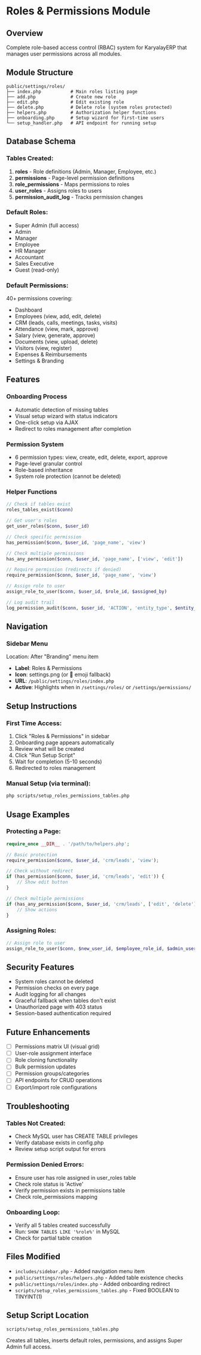 # Roles & Permissions Module

## Overview
Complete role-based access control (RBAC) system for KaryalayERP that manages user permissions across all modules.

## Module Structure

```
public/settings/roles/
├── index.php           # Main roles listing page
├── add.php             # Create new role
├── edit.php            # Edit existing role
├── delete.php          # Delete role (system roles protected)
├── helpers.php         # Authorization helper functions
├── onboarding.php      # Setup wizard for first-time users
└── setup_handler.php   # API endpoint for running setup
```

## Database Schema

### Tables Created:
1. **roles** - Role definitions (Admin, Manager, Employee, etc.)
2. **permissions** - Page-level permission definitions
3. **role_permissions** - Maps permissions to roles
4. **user_roles** - Assigns roles to users
5. **permission_audit_log** - Tracks permission changes

### Default Roles:
- Super Admin (full access)
- Admin
- Manager
- Employee
- HR Manager
- Accountant
- Sales Executive
- Guest (read-only)

### Default Permissions:
40+ permissions covering:
- Dashboard
- Employees (view, add, edit, delete)
- CRM (leads, calls, meetings, tasks, visits)
- Attendance (view, mark, approve)
- Salary (view, generate, approve)
- Documents (view, upload, delete)
- Visitors (view, register)
- Expenses & Reimbursements
- Settings & Branding

## Features

### Onboarding Process
- Automatic detection of missing tables
- Visual setup wizard with status indicators
- One-click setup via AJAX
- Redirect to roles management after completion

### Permission System
- 6 permission types: view, create, edit, delete, export, approve
- Page-level granular control
- Role-based inheritance
- System role protection (cannot be deleted)

### Helper Functions
```php
// Check if tables exist
roles_tables_exist($conn)

// Get user's roles
get_user_roles($conn, $user_id)

// Check specific permission
has_permission($conn, $user_id, 'page_name', 'view')

// Check multiple permissions
has_any_permission($conn, $user_id, 'page_name', ['view', 'edit'])

// Require permission (redirects if denied)
require_permission($conn, $user_id, 'page_name', 'view')

// Assign role to user
assign_role_to_user($conn, $user_id, $role_id, $assigned_by)

// Log audit trail
log_permission_audit($conn, $user_id, 'ACTION', 'entity_type', $entity_id, $changes)
```

## Navigation

### Sidebar Menu
Location: After "Branding" menu item
- **Label**: Roles & Permissions
- **Icon**: settings.png (or 🔐 emoji fallback)
- **URL**: `/public/settings/roles/index.php`
- **Active**: Highlights when in `/settings/roles/` or `/settings/permissions/`

## Setup Instructions

### First Time Access:
1. Click "Roles & Permissions" in sidebar
2. Onboarding page appears automatically
3. Review what will be created
4. Click "Run Setup Script"
5. Wait for completion (5-10 seconds)
6. Redirected to roles management

### Manual Setup (via terminal):
```bash
php scripts/setup_roles_permissions_tables.php
```

## Usage Examples

### Protecting a Page:
```php
require_once __DIR__ . '/path/to/helpers.php';

// Basic protection
require_permission($conn, $user_id, 'crm/leads', 'view');

// Check without redirect
if (has_permission($conn, $user_id, 'crm/leads', 'edit')) {
    // Show edit button
}

// Check multiple permissions
if (has_any_permission($conn, $user_id, 'crm/leads', ['edit', 'delete'])) {
    // Show actions
}
```

### Assigning Roles:
```php
// Assign role to user
assign_role_to_user($conn, $new_user_id, $employee_role_id, $admin_user_id);
```

## Security Features

- System roles cannot be deleted
- Permission checks on every page
- Audit logging for all changes
- Graceful fallback when tables don't exist
- Unauthorized page with 403 status
- Session-based authentication required

## Future Enhancements

- [ ] Permissions matrix UI (visual grid)
- [ ] User-role assignment interface
- [ ] Role cloning functionality
- [ ] Bulk permission updates
- [ ] Permission groups/categories
- [ ] API endpoints for CRUD operations
- [ ] Export/import role configurations

## Troubleshooting

### Tables Not Created:
- Check MySQL user has CREATE TABLE privileges
- Verify database exists in config.php
- Review setup script output for errors

### Permission Denied Errors:
- Ensure user has role assigned in user_roles table
- Check role status is 'Active'
- Verify permission exists in permissions table
- Check role_permissions mapping

### Onboarding Loop:
- Verify all 5 tables created successfully
- Run: `SHOW TABLES LIKE '%role%'` in MySQL
- Check for partial table creation

## Files Modified

- `includes/sidebar.php` - Added navigation menu item
- `public/settings/roles/helpers.php` - Added table existence checks
- `public/settings/roles/index.php` - Added onboarding redirect
- `scripts/setup_roles_permissions_tables.php` - Fixed BOOLEAN to TINYINT(1)

## Setup Script Location
`scripts/setup_roles_permissions_tables.php`

Creates all tables, inserts default roles, permissions, and assigns Super Admin full access.
